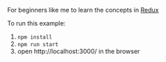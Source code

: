 For beginners like me to learn the concepts in [Redux](https://github.com/gaearon/redux)

To run this example:

1. `npm install`
2. `npm run start`
3. open http://localhost:3000/ in the browser

